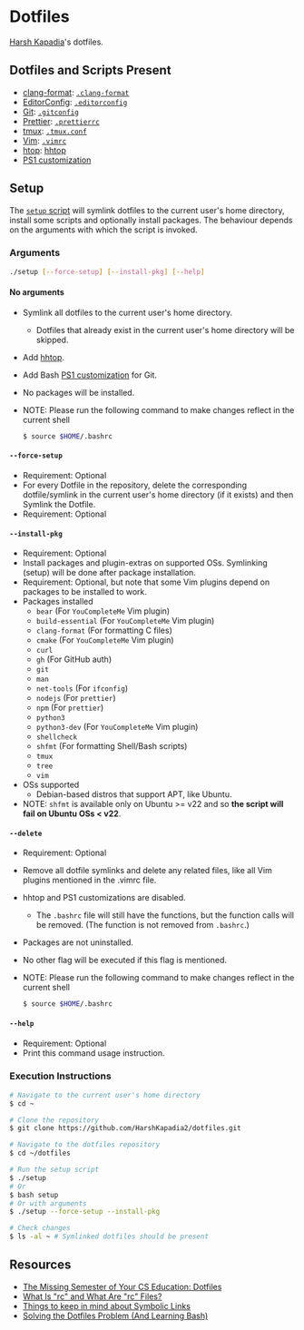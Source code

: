 # Dotfiles

[Harsh Kapadia](https://harshkapadia.me)'s dotfiles.

## Dotfiles and Scripts Present

-   [clang-format](https://clang.llvm.org/docs/ClangFormat.html): [`.clang-format`](.clang-format)
-   [EditorConfig](https://editorconfig.org): [`.editorconfig`](.editorconfig)
-   [Git](https://git-scm.com): [`.gitconfig`](.gitconfig)
-   [Prettier](https://prettier.io): [`.prettierrc`](.prettierrc)
-   [tmux](https://tmux.github.io): [`.tmux.conf`](.tmux.conf)
-   [Vim](https://www.vim.org): [`.vimrc`](.vimrc)
-	[htop](https://htop.dev): [hhtop](hhtop)
-	[PS1 customization](customize-ps1)

## Setup

The [`setup` script](setup) will symlink dotfiles to the current user's home
directory, install some scripts and optionally install packages. The behaviour
depends on the arguments with which the script is invoked.

### Arguments

```bash
./setup [--force-setup] [--install-pkg] [--help]
```

#### No arguments

-   Symlink all dotfiles to the current user's home directory.
    -   Dotfiles that already exist in the current user's home directory will be
        skipped.
-	Add [hhtop](hhtop).
-	Add Bash [PS1 customization](customize-ps1) for Git.
-   No packages will be installed.
-	NOTE: Please run the following command to make changes reflect in the current
	shell

	```bash
	$ source $HOME/.bashrc
	```

#### `--force-setup`

-	Requirement: Optional
-   For every Dotfile in the repository, delete the corresponding
    dotfile/symlink in the current user's home directory (if it exists) and then
    Symlink the Dotfile.
-   Requirement: Optional

#### `--install-pkg`

-	Requirement: Optional
-   Install packages and plugin-extras on supported OSs. Symlinking (setup) will
	be done after package installation.
-   Requirement: Optional, but note that some Vim plugins depend on packages to
    be installed to work.
-   Packages installed
	-	`bear` (For `YouCompleteMe` Vim plugin)
	-	`build-essential` (For `YouCompleteMe` Vim plugin)
    -   `clang-format` (For formatting C files)
	-	`cmake` (For `YouCompleteMe` Vim plugin)
    -   `curl`
	-	`gh` (For GitHub auth)
    -   `git`
    -   `man`
    -   `net-tools` (For `ifconfig`)
    -   `nodejs` (For `prettier`)
    -   `npm` (For `prettier`)
	-	`python3`
	-	`python3-dev` (For `YouCompleteMe` Vim plugin)
    -   `shellcheck`
    -   `shfmt` (For formatting Shell/Bash scripts)
    -   `tmux`
	-	`tree`
    -   `vim`
-   OSs supported
    -   Debian-based distros that support APT, like Ubuntu.
-   NOTE: `shfmt` is available only on Ubuntu >= v22 and so **the script will
	fail on Ubuntu OSs < v22**.

#### `--delete`

-	Requirement: Optional
-	Remove all dotfile symlinks and delete any related files, like all Vim
	plugins mentioned in the .vimrc file.
-	hhtop and PS1 customizations are disabled.
	-	The `.bashrc` file will still have the functions, but the function calls
		will be removed. (The function is not removed from `.bashrc`.)
-	Packages are not uninstalled.
-	No other flag will be executed if this flag is mentioned.
-	NOTE: Please run the following command to make changes reflect in the current
	shell

	```bash
	$ source $HOME/.bashrc
	```

#### `--help`

-   Requirement: Optional
-   Print this command usage instruction.

### Execution Instructions

```bash
# Navigate to the current user's home directory
$ cd ~

# Clone the repository
$ git clone https://github.com/HarshKapadia2/dotfiles.git

# Navigate to the dotfiles repository
$ cd ~/dotfiles

# Run the setup script
$ ./setup
# Or
$ bash setup
# Or with arguments
$ ./setup --force-setup --install-pkg

# Check changes
$ ls -al ~ # Symlinked dotfiles should be present
```

## Resources

-   [The Missing Semester of Your CS Education: Dotfiles](https://missing.csail.mit.edu/2020/command-line/#dotfiles)
-   [What Is "rc" and What Are "rc" Files?](https://www.baeldung.com/linux/rc-files)
-   [Things to keep in mind about Symbolic Links](https://linuxhandbook.com/symbolic-link-linux/#things-to-keep-in-mind-about-symbolic-links)
-   [Solving the Dotfiles Problem (And Learning Bash)](https://www.youtube.com/watch?v=mSXOYhfDFYo)

